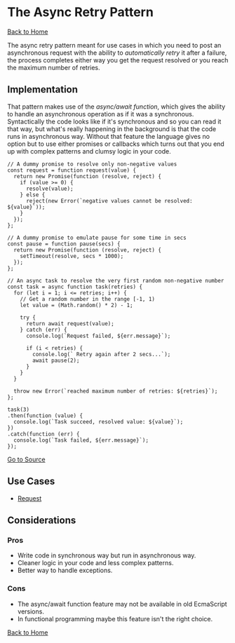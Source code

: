 # The Async Retry Pattern #

[Back to Home](../../../)

The async retry pattern meant for use cases in which you need to post an asynchronous request with the ability to *automatically retry* it after a failure, the process completes either way you get the request resolved or you reach the maximum number of retries.

## Implementation ##

That pattern makes use of the *async/await function*, which gives the ability to handle an asynchronous operation as if it was a synchronous. Syntactically the code looks like if it's synchronous and so you can read it that way, but what's really happening in the background is that the code runs in asynchronous way. Without that feature the language gives no option but to use either promises or callbacks which turns out that you end up with complex patterns and clumsy logic in your code.

```
// A dummy promise to resolve only non-negative values
const request = function request(value) {
  return new Promise(function (resolve, reject) {
    if (value >= 0) {
      resolve(value);
    } else {
      reject(new Error(`negative values cannot be resolved: ${value}`));
    }
  });
};

// A dummy promise to emulate pause for some time in secs
const pause = function pause(secs) {
  return new Promise(function (resolve, reject) {
    setTimeout(resolve, secs * 1000);
  });
};

// An async task to resolve the very first random non-negative number
const task = async function task(retries) {
  for (let i = 1; i <= retries; i++) {
    // Get a random number in the range [-1, 1)
    let value = (Math.random() * 2) - 1;

    try {
      return await request(value);
    } catch (err) {
      console.log(`Request failed, ${err.message}`);

      if (i < retries) {
        console.log(` Retry again after 2 secs...`);
        await pause(2);
      }
    }
  }

  throw new Error(`reached maximum number of retries: ${retries}`);
};

task(3)
.then(function (value) {
  console.log(`Task succeed, resolved value: ${value}`);
})
.catch(function (err) {
  console.log(`Task failed, ${err.message}`);
});
```

[Go to Source](index.js)

## Use Cases ##
* [Request](request.js)

## Considerations ##

### Pros ###
* Write code in synchronous way but run in asynchronous way.
* Cleaner logic in your code and less complex patterns.
* Better way to handle exceptions.

### Cons ###
* The async/await function feature may not be available in old EcmaScript versions.
* In functional programming maybe this feature isn't the right choice.


[Back to Home](../../../)
